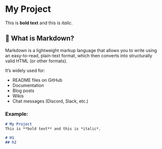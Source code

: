 # My Project
This is **bold text** and this is *italic*.
## 📝 What is Markdown?

Markdown is a lightweight markup language that allows you to write using an easy-to-read, plain-text format, which then converts into structurally valid HTML (or other formats).

It’s widely used for:
- README files on GitHub
- Documentation
- Blog posts
- Wikis
- Chat messages (Discord, Slack, etc.)

### Example:

```markdown
# My Project
This is **bold text** and this is *italic*.

# H1
## h2
